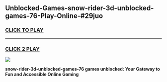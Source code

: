 
## Unblocked-Games-snow-rider-3d-unblocked-games-76-Play-Online-#29juo
<h3>
<a href="https://premium.freeplayer.one?title=snow-rider-3d-unblocked-games-76&ref=24F">CLICK TO PLAY</a></h3>
<hr>

<h3>
<a href="https://premium.freeplayer.one?title=snow-rider-3d-unblocked-games-76&ref=24F">CLICK 2 PLAY</a>
  
</h3>

<a href="https://premium.freeplayer.one?title=snow-rider-3d-unblocked-games-76&ref=24F/"><img src="https://clearcache.store/games.png"></a>


**snow-rider-3d-unblocked-games-76 games unblocked: Your Gateway to Fun and Accessible Online Gaming**
